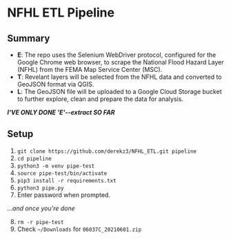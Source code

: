 # NFHL ETL Pipeline

## Summary

- **E**: The repo uses the Selenium WebDriver protocol, configured for the Google Chrome web browser, to scrape the National Flood Hazard Layer (NFHL) from the FEMA Map Service Center (MSC).
- **T**: Revelant layers will be selected from the NFHL data and converted to GeoJSON format via QGIS.
- **L**: The GeoJSON file will be uploaded to a Google Cloud Storage bucket to further explore, clean and prepare the data for analysis.

***I'VE ONLY DONE 'E'--extract SO FAR***

## Setup

1. `git clone https://github.com/derekz3/NFHL_ETL.git pipeline`
2. `cd pipeline`
3. `python3 -m venv pipe-test`
4. `source pipe-test/bin/activate`
5. `pip3 install -r requirements.txt`
6. `python3 pipe.py`
7. Enter password when prompted.

*...and once you're done*

8. `rm -r pipe-test`
9. Check `~/Downloads` for `06037C_20210601.zip`
